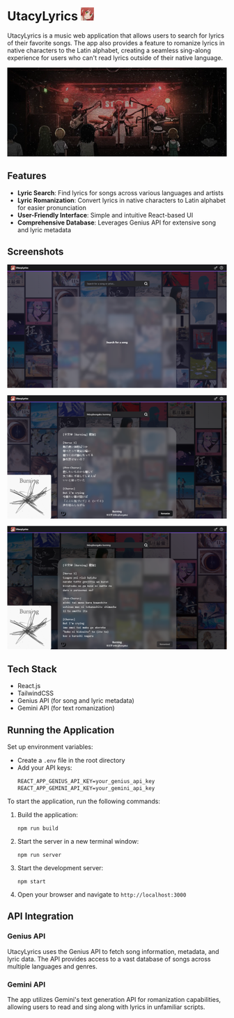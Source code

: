 # UtacyLyrics <img src="/src/img/image/logo.webp" width="30" alt="UtacyLyrics Logo" /> 

UtacyLyrics is a music web application that allows users to search for lyrics of their favorite songs. The app also provides a feature to romanize lyrics in native characters to the Latin alphabet, creating a seamless sing-along experience for users who can't read lyrics outside of their native language.

![UtacyLyrics Banner](/src/img/image/banner3.webp)

## Features

- **Lyric Search**: Find lyrics for songs across various languages and artists
- **Lyric Romanization**: Convert lyrics in native characters to Latin alphabet for easier pronunciation
- **User-Friendly Interface**: Simple and intuitive React-based UI
- **Comprehensive Database**: Leverages Genius API for extensive song and lyric metadata

## Screenshots

![Empty](/src/img/screenshots/1.png)

![Searched song](/src/img/screenshots/2.png)

![Romanized lyrics](/src/img/screenshots/3.png)


## Tech Stack

- React.js
- TailwindCSS
- Genius API (for song and lyric metadata)
- Gemini API (for text romanization)

## Running the Application

Set up environment variables:
   - Create a `.env` file in the root directory
   - Add your API keys:
     ```
     REACT_APP_GENIUS_API_KEY=your_genius_api_key
     REACT_APP_GEMINI_API_KEY=your_gemini_api_key
     ```

To start the application, run the following commands:

1. Build the application:
   ```
   npm run build
   ```

2. Start the server in a new terminal window:
   ```
   npm run server
   ```

3. Start the development server:
   ```
   npm start
   ```

4. Open your browser and navigate to `http://localhost:3000`

## API Integration

### Genius API
UtacyLyrics uses the Genius API to fetch song information, metadata, and lyric data. The API provides access to a vast database of songs across multiple languages and genres.

### Gemini API
The app utilizes Gemini's text generation API for romanization capabilities, allowing users to read and sing along with lyrics in unfamiliar scripts.
